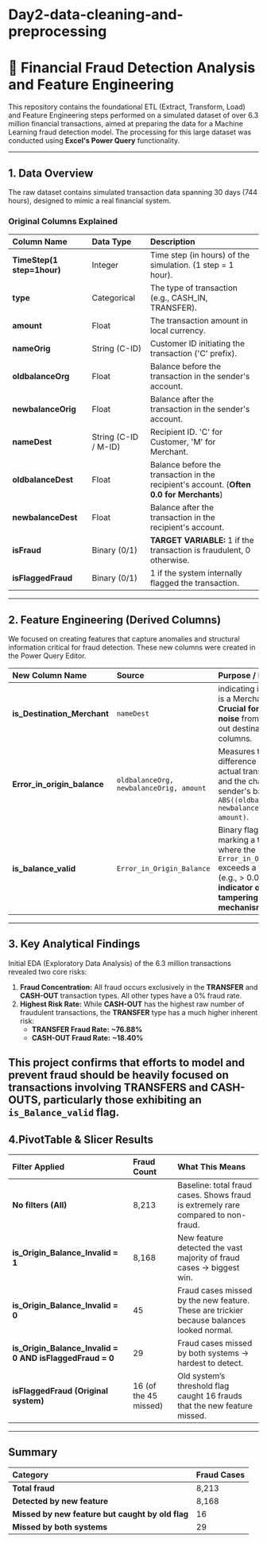 # Day2-data-cleaning-and-preprocessing


# 💸 Financial Fraud Detection Analysis and Feature Engineering

This repository contains the foundational ETL (Extract, Transform, Load) and Feature Engineering steps performed on a simulated dataset of over 6.3 million financial transactions, aimed at preparing the data for a Machine Learning fraud detection model. The processing for this large dataset was conducted using **Excel's Power Query** functionality.

---

## 1. Data Overview

The raw dataset contains simulated transaction data spanning 30 days (744 hours), designed to mimic a real financial system.

### Original Columns Explained

| Column Name | Data Type | Description |
| :--- | :--- | :--- |
| **TimeStep(1 step=1hour)** | Integer | Time step (in hours) of the simulation. (1 step = 1 hour). |
| **type** | Categorical | The type of transaction (e.g., CASH\_IN, TRANSFER). |
| **amount** | Float | The transaction amount in local currency. |
| **nameOrig** | String (C-ID) | Customer ID initiating the transaction ('C' prefix). |
| **oldbalanceOrg** | Float | Balance before the transaction in the sender's account. |
| **newbalanceOrig** | Float | Balance after the transaction in the sender's account. |
| **nameDest** | String (C-ID / M-ID) | Recipient ID. 'C' for Customer, 'M' for Merchant. |
| **oldbalanceDest** | Float | Balance before the transaction in the recipient's account. (**Often 0.0 for Merchants**) |
| **newbalanceDest** | Float | Balance after the transaction in the recipient's account. |
| **isFraud** | Binary (0/1) | **TARGET VARIABLE:** 1 if the transaction is fraudulent, 0 otherwise. |
| **isFlaggedFraud** | Binary (0/1) | 1 if the system internally flagged the transaction. |

---

## 2. Feature Engineering (Derived Columns)

We focused on creating features that capture anomalies and structural information critical for fraud detection. These new columns were created in the Power Query Editor.

| New Column Name | Source | Purpose / Key Insight |
| :--- | :--- | :--- |
| **is\_Destination\_Merchant** | `nameDest` |  indicating if the recipient is a Merchant ('M'). **Crucial for mitigating noise** from the zeroed-out destination balance columns. |
| **Error_in_origin_balance** | `oldbalanceOrg, newbalanceOrig, amount` | Measures the absolute difference between the actual transaction `amount` and the change in the sender's balance: `ABS((oldbalanceOrg - newbalanceOrig) - amount)`. |
| **is_balance_valid** | `Error_in_Origin_Balance` | Binary flag (1/0) marking a transaction where the `Error_in_Origin_Balance` exceeds a tiny threshold (e.g., > 0.001). **A strong indicator of data tampering or fraud mechanism.** |

---

## 3. Key Analytical Findings

Initial EDA (Exploratory Data Analysis) of the 6.3 million transactions revealed two core risks:

1.  **Fraud Concentration:** All fraud occurs exclusively in the **TRANSFER** and **CASH-OUT** transaction types. All other types have a 0% fraud rate.
2.  **Highest Risk Rate:** While **CASH-OUT** has the highest raw number of fraudulent transactions, the **TRANSFER** type has a much higher inherent risk:
    * **TRANSFER Fraud Rate:** **~76.88%**
    * **CASH-OUT Fraud Rate:** **~18.40%**

This project confirms that efforts to model and prevent fraud should be heavily focused on transactions involving **TRANSFERS** and **CASH-OUTS**, particularly those exhibiting an **`is_Balance_valid`** flag.
---
## 4.PivotTable & Slicer Results

| Filter Applied | Fraud Count | What This Means|
| :--- | :--- | :--- |
| **No filters (All)**|	8,213 | Baseline: total fraud cases. Shows fraud is extremely rare compared to non-fraud.
| **is_Origin_Balance_Invalid = 1** | 8,168 | New feature detected the vast majority of fraud cases → biggest win.
| **is_Origin_Balance_Invalid = 0** | 45 | Fraud cases missed by the new feature. These are trickier because balances looked normal.|
| **is_Origin_Balance_Invalid = 0 AND isFlaggedFraud = 0** | 29 | Fraud cases missed by both systems → hardest to detect.|
| **isFlaggedFraud (Original system)** |	16 (of the 45 missed) | Old system’s threshold flag caught 16 frauds that the new feature missed.|
---
## Summary
| Category | Fraud Cases|
| :--- | :--- | 
|**Total fraud** | 8,213|
|**Detected by new feature**| 8,168|
|**Missed by new feature but caught by old flag** | 16|
|**Missed by both systems** | 29|
